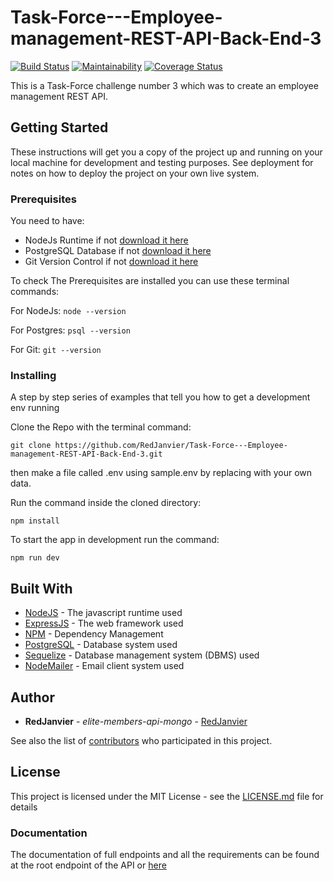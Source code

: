 # Task-Force---Employee-management-REST-API-Back-End-3

[![Build Status](https://travis-ci.org/RedJanvier/Task-Force---Employee-management-REST-API-Back-End-3.svg?branch=develop)](https://travis-ci.org/RedJanvier/Task-Force---Employee-management-REST-API-Back-End-3)
[![Maintainability](https://api.codeclimate.com/v1/badges/19cd4a6e5a087888aa96/maintainability)](https://codeclimate.com/github/RedJanvier/Task-Force---Employee-management-REST-API-Back-End-3/maintainability)
[![Coverage Status](https://coveralls.io/repos/github/RedJanvier/Task-Force---Employee-management-REST-API-Back-End-3/badge.svg?branch=ch-refact-server)](https://coveralls.io/github/RedJanvier/Task-Force---Employee-management-REST-API-Back-End-3?branch=ch-refact-server)

This is a Task-Force challenge number 3 which was to create an employee management REST API.

## Getting Started

These instructions will get you a copy of the project up and running on your local machine for development and testing purposes. See deployment for notes on how to deploy the project on your own live system.

### Prerequisites

You need to have:

- NodeJs Runtime if not [download it here](https://nodejs.org/en/)
- PostgreSQL Database if not [download it here](https://www.enterprisedb.com/downloads/postgres-postgresql-downloads)
- Git Version Control if not [download it here](https://git-scm.com/downloads)

To check The Prerequisites are installed you can use these terminal commands:

For NodeJs: `node --version`

For Postgres: `psql --version`

For Git: `git --version`

### Installing

A step by step series of examples that tell you how to get a development env running

Clone the Repo with the terminal command:

```
git clone https://github.com/RedJanvier/Task-Force---Employee-management-REST-API-Back-End-3.git
```

then make a file called .env using sample.env by replacing with your own data.

Run the command inside the cloned directory:

```
npm install
```

To start the app in development run the command:

```
npm run dev
```

## Built With

- [NodeJS](https://nodejs.org/en/) - The javascript runtime used
- [ExpressJS](http://expressjs.com//) - The web framework used
- [NPM](http://npmjs.com/) - Dependency Management
- [PostgreSQL](https://www.postgres.org/) - Database system used
- [Sequelize](http://sequelize.org/) - Database management system (DBMS) used
- [NodeMailer](https://nodemailer.com/about/) - Email client system used

## Author

- **RedJanvier** - _elite-members-api-mongo_ - [RedJanvier](https://github.com/RedJanvier/)

See also the list of [contributors](https://github.com/RedJanvier/Task-Force---Employee-management-REST-API-Back-End-3.git/contributors) who participated in this project.

## License

This project is licensed under the MIT License - see the [LICENSE.md](LICENSE.md) file for details

### Documentation

The documentation of full endpoints and all the requirements can be found at the root endpoint of the API or [here](https://documenter.getpostman.com/view/8357211/SzYW2euW?version=latest)
